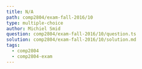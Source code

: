 ```yaml
---
title: N/A
path: comp2804/exam-fall-2016/10
type: multiple-choice
author: Michiel Smid
question: comp2804/exam-fall-2016/10/question.ts
solution: comp2804/exam-fall-2016/10/solution.md
tags:
  - comp2804
  - comp2804-exam
---
```


